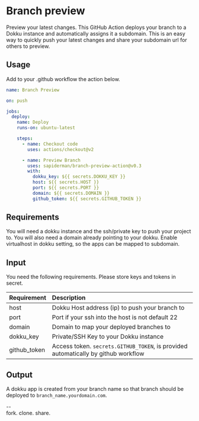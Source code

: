 # Branch preview

Preview your latest changes. This GitHub Action deploys your branch to a Dokku instance and automatically assigns it a subdomain. This is an easy way to quickly push your latest changes and share your subdomain url for others to preview.

## Usage

Add to your .github workflow the action below.

```yml
name: Branch Preview

on: push

jobs:
  deploy:
    name: Deploy
    runs-on: ubuntu-latest

    steps:
      - name: Checkout code
        uses: actions/checkout@v2

      - name: Preview Branch
        uses: sapiderman/branch-preview-action@v0.3
        with:
          dokku_key: ${{ secrets.DOKKU_KEY }}
          host: ${{ secrets.HOST }}
          port: ${{ secrets.PORT }}
          domain: ${{ secrets.DOMAIN }}
          github_token: ${{ secrets.GITHUB_TOKEN }}
```

## Requirements

You will need a dokku instance and the ssh/private key to push your project to. You will also need a domain already pointing to your dokku. Enable virtualhost in dokku setting, so the apps can be mapped to subdomain.

## Input

You need the following requirements. Please store keys and tokens in secret.

| Requirement  | Description                                                                        |  
| :----------- | :----------------------------------------------------------------------------------|  
| host         | Dokku Host address (ip) to push your branch to                                     |  
| port         | Port if your ssh into the host is not default 22                                   |  
| domain       | Domain to map your deployed branches to                                            |  
| dokku_key    | Private/SSH Key to your Dokku instance                                             |  
| github_token | Access token. `secrets.GITHUB_TOKEN`, is provided automatically by github workflow |  

## Output

A dokku app is created from your branch name so that branch should be deployed to `branch_name.yourdomain.com`.

--  
fork. clone. share.
